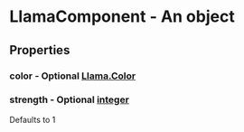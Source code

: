 

# LlamaComponent - An object



## Properties



### color - Optional [Llama.Color](Llama.Color)



### strength - Optional [integer](integer)



Defaults to 1

